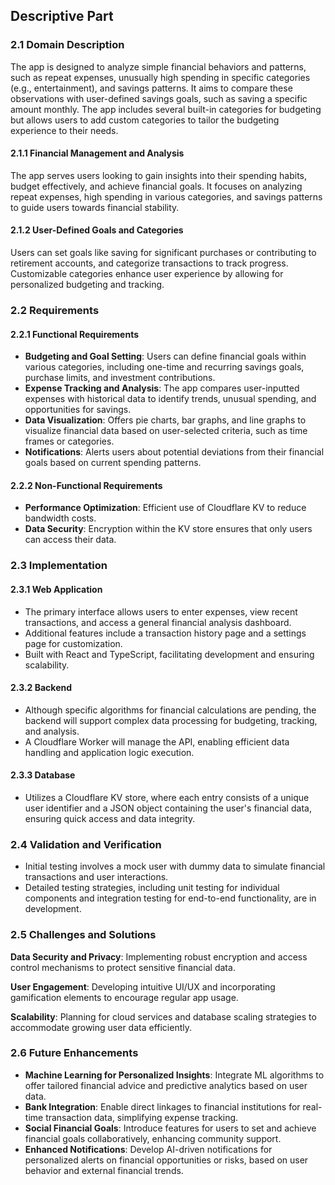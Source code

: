 ## Descriptive Part

### 2.1 Domain Description
The app is designed to analyze simple financial behaviors and patterns, such as repeat expenses, unusually high spending in specific categories (e.g., entertainment), and savings patterns. It aims to compare these observations with user-defined savings goals, such as saving a specific amount monthly. The app includes several built-in categories for budgeting but allows users to add custom categories to tailor the budgeting experience to their needs.
#### 2.1.1 Financial Management and Analysis
The app serves users looking to gain insights into their spending habits, budget effectively, and achieve financial goals. It focuses on analyzing repeat expenses, high spending in various categories, and savings patterns to guide users towards financial stability.

#### 2.1.2 User-Defined Goals and Categories
Users can set goals like saving for significant purchases or contributing to retirement accounts, and categorize transactions to track progress. Customizable categories enhance user experience by allowing for personalized budgeting and tracking.

### 2.2 Requirements

#### 2.2.1 Functional Requirements

- **Budgeting and Goal Setting**: Users can define financial goals within various categories, including one-time and recurring savings goals, purchase limits, and investment contributions.
- **Expense Tracking and Analysis**: The app compares user-inputted expenses with historical data to identify trends, unusual spending, and opportunities for savings.
- **Data Visualization**: Offers pie charts, bar graphs, and line graphs to visualize financial data based on user-selected criteria, such as time frames or categories.
- **Notifications**: Alerts users about potential deviations from their financial goals based on current spending patterns.

#### 2.2.2 Non-Functional Requirements

- **Performance Optimization**: Efficient use of Cloudflare KV to reduce bandwidth costs.
- **Data Security**: Encryption within the KV store ensures that only users can access their data.

### 2.3 Implementation

#### 2.3.1 Web Application

- The primary interface allows users to enter expenses, view recent transactions, and access a general financial analysis dashboard.
- Additional features include a transaction history page and a settings page for customization.
- Built with React and TypeScript, facilitating development and ensuring scalability.

#### 2.3.2 Backend

- Although specific algorithms for financial calculations are pending, the backend will support complex data processing for budgeting, tracking, and analysis.
- A Cloudflare Worker will manage the API, enabling efficient data handling and application logic execution.

#### 2.3.3 Database

- Utilizes a Cloudflare KV store, where each entry consists of a unique user identifier and a JSON object containing the user's financial data, ensuring quick access and data integrity.

### 2.4 Validation and Verification

- Initial testing involves a mock user with dummy data to simulate financial transactions and user interactions.
- Detailed testing strategies, including unit testing for individual components and integration testing for end-to-end functionality, are in development.

### 2.5 Challenges and Solutions

**Data Security and Privacy**: Implementing robust encryption and access control mechanisms to protect sensitive financial data.

**User Engagement**: Developing intuitive UI/UX and incorporating gamification elements to encourage regular app usage.

**Scalability**: Planning for cloud services and database scaling strategies to accommodate growing user data efficiently.

### 2.6 Future Enhancements

- **Machine Learning for Personalized Insights**: Integrate ML algorithms to offer tailored financial advice and predictive analytics based on user data.
- **Bank Integration**: Enable direct linkages to financial institutions for real-time transaction data, simplifying expense tracking.
- **Social Financial Goals**: Introduce features for users to set and achieve financial goals collaboratively, enhancing community support.
- **Enhanced Notifications**: Develop AI-driven notifications for personalized alerts on financial opportunities or risks, based on user behavior and external financial trends.
